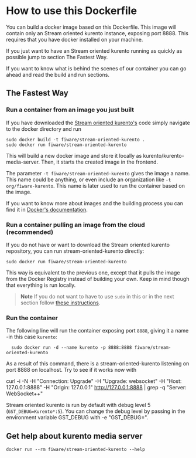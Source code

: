 # How to use this Dockerfile

You can build a docker image based on this Dockerfile. This image will contain only an Stream oriented kurento instance, exposing port 8888. This requires that you have docker installed on your machine.

If you just want to have an Stream oriented kurento running as quickly as possible jump to section The Fastest Way.

If you want to know what is behind the scenes of our container you can go ahead and read the build and run sections.

## The Fastest Way

### Run a container from an image you just built

If you have downloaded the [Stream oriented kurento's](https://github.com/kurento/kurento-docker/) code simply navigate to the docker directory and run

    sudo docker build -t fiware/stream-oriented-kurento .
    sudo docker run fiware/stream-oriented-kurento

This will build a new docker image and store it locally as kurento/kurento-media-server. Then, it starts the created image in the frontend.

The parameter `-t fiware/stream-oriented-kurento` gives the image a name. This name could be anything, or even include an organization like `-t org/fiware-kurento`. This name is later used to run the container based on the image.

If you want to know more about images and the building process you can find it in [Docker's documentation](https://docs.docker.com/userguide/dockerimages/).

### Run a container pulling an image from the cloud (recommended)

If you do not have or want to download the Stream oriented kurento repository, you can run stream-oriented-kurento directly:

    sudo docker run fiware/stream-oriented-kurento

This way is equivalent to the previous one, except that it pulls the image from the Docker Registry instead of building your own. Keep in mind though that everything is run locally.

> **Note**
> If you do not want to have to use `sudo` in this or in the next section follow [these instructions](http://askubuntu.com/questions/477551/how-can-i-use-docker-without-sudo).

### Run the container

The following line will run the container exposing port `8888`, giving it a name -in this case `kurento`:

	  sudo docker run -d --name kurento -p 8888:8888 fiware/stream-oriented-kurento

As a result of this command, there is a stream-oriented-kurento listening on port 8888 on localhost. Try to see if it works now with

curl -i -N -H "Connection: Upgrade" -H "Upgrade: websocket" -H "Host: 127.0.0.1:8888" -H "Origin: 127.0.0.1" http://127.0.0.1:8888 | grep -q "Server: WebSocket++"

Stream oriented kurento is run by default with debug level 5 (```GST_DEBUG=Kurento*:5```). You can change the debug level by passing in the environment variable GST_DEBUG with -e "GST_DEBUG=<log level>".

## Get help about kurento media server

    docker run --rm fiware/stream-oriented-kurento --help
